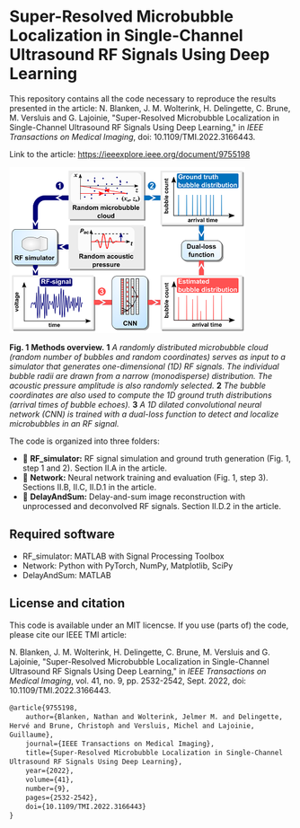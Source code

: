 # Super-Resolved Microbubble Localization in Single-Channel Ultrasound RF Signals Using Deep Learning

This repository contains all the code necessary to reproduce the results presented in the article: N. Blanken, J. M. Wolterink, H. Delingette, C. Brune, M. Versluis and G. Lajoinie, "Super-Resolved Microbubble Localization in Single-Channel Ultrasound RF Signals Using Deep Learning," in _IEEE Transactions on Medical Imaging_, doi: 10.1109/TMI.2022.3166443.

Link to the article: https://ieeexplore.ieee.org/document/9755198

![Method overview!](FigureOverview.png "Method overview")

**Fig. 1** **Methods overview.** **1** *A randomly distributed microbubble cloud (random number of bubbles and random coordinates) serves as input to a simulator that generates one-dimensional (1D) RF signals. The individual bubble radii are drawn from a narrow (monodisperse) distribution. The acoustic pressure amplitude is also randomly selected.* **2** *The bubble coordinates are also used to compute the 1D ground truth distributions (arrival times of bubble echoes).* **3** *A 1D dilated convolutional neural network (CNN) is trained with a dual-loss function to detect and localize microbubbles in an RF signal.*

The code is organized into three folders:
* 📂 **RF_simulator:** RF signal simulation and ground truth generation (Fig. 1, step 1 and 2). Section II.A in the article.
* 📂 **Network:**      Neural network training and evaluation (Fig. 1, step 3). Sections II.B, II.C, II.D.1 in the article.
* 📂 **DelayAndSum:**  Delay-and-sum image reconstruction with unprocessed and deconvolved RF signals. Section II.D.2 in the article.


## Required software

* RF_simulator: MATLAB with Signal Processing Toolbox
* Network: Python with PyTorch, NumPy, Matplotlib, SciPy
* DelayAndSum: MATLAB

## License and citation

This code is available under an MIT licencse. If you use (parts of) the code, please cite our IEEE TMI article:

N. Blanken, J. M. Wolterink, H. Delingette, C. Brune, M. Versluis and G. Lajoinie, "Super-Resolved Microbubble Localization in Single-Channel Ultrasound RF Signals Using Deep Learning," in *IEEE Transactions on Medical Imaging*, vol. 41, no. 9, pp. 2532-2542, Sept. 2022, doi: 10.1109/TMI.2022.3166443.

    @article{9755198,
        author={Blanken, Nathan and Wolterink, Jelmer M. and Delingette, Hervé and Brune, Christoph and Versluis, Michel and Lajoinie, Guillaume},
        journal={IEEE Transactions on Medical Imaging}, 
        title={Super-Resolved Microbubble Localization in Single-Channel Ultrasound RF Signals Using Deep Learning}, 
        year={2022},
        volume={41},
        number={9},
        pages={2532-2542},
        doi={10.1109/TMI.2022.3166443}
    }
    

